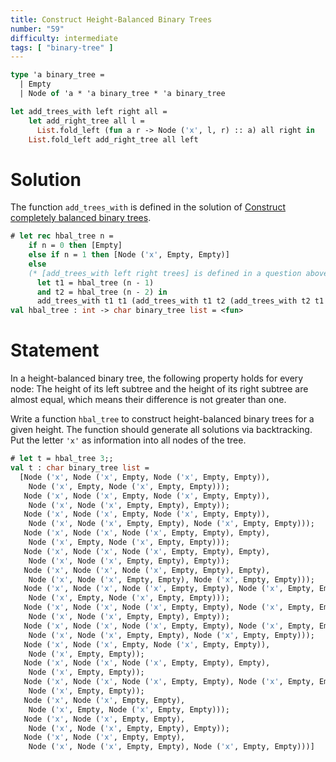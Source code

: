 ```yaml
---
title: Construct Height-Balanced Binary Trees
number: "59"
difficulty: intermediate
tags: [ "binary-tree" ]
---
```


```ocaml
type 'a binary_tree =
  | Empty
  | Node of 'a * 'a binary_tree * 'a binary_tree

let add_trees_with left right all =
    let add_right_tree all l =
      List.fold_left (fun a r -> Node ('x', l, r) :: a) all right in
    List.fold_left add_right_tree all left
```

# Solution

The function `add_trees_with` is defined in the solution of
[Construct completely balanced binary trees](#55).

```ocaml
# let rec hbal_tree n =
    if n = 0 then [Empty]
    else if n = 1 then [Node ('x', Empty, Empty)]
    else
    (* [add_trees_with left right trees] is defined in a question above. *)
      let t1 = hbal_tree (n - 1)
      and t2 = hbal_tree (n - 2) in
      add_trees_with t1 t1 (add_trees_with t1 t2 (add_trees_with t2 t1 []));;
val hbal_tree : int -> char binary_tree list = <fun>
```

# Statement

In a height-balanced binary tree, the following property holds for every
node: The height of its left subtree and the height of its right subtree
are almost equal, which means their difference is not greater than one.

Write a function `hbal_tree` to construct height-balanced binary trees
for a given height. The function should generate all solutions via
backtracking. Put the letter `'x'` as information into all nodes of the
tree.


```ocaml
# let t = hbal_tree 3;;
val t : char binary_tree list =
  [Node ('x', Node ('x', Empty, Node ('x', Empty, Empty)),
    Node ('x', Empty, Node ('x', Empty, Empty)));
   Node ('x', Node ('x', Empty, Node ('x', Empty, Empty)),
    Node ('x', Node ('x', Empty, Empty), Empty));
   Node ('x', Node ('x', Empty, Node ('x', Empty, Empty)),
    Node ('x', Node ('x', Empty, Empty), Node ('x', Empty, Empty)));
   Node ('x', Node ('x', Node ('x', Empty, Empty), Empty),
    Node ('x', Empty, Node ('x', Empty, Empty)));
   Node ('x', Node ('x', Node ('x', Empty, Empty), Empty),
    Node ('x', Node ('x', Empty, Empty), Empty));
   Node ('x', Node ('x', Node ('x', Empty, Empty), Empty),
    Node ('x', Node ('x', Empty, Empty), Node ('x', Empty, Empty)));
   Node ('x', Node ('x', Node ('x', Empty, Empty), Node ('x', Empty, Empty)),
    Node ('x', Empty, Node ('x', Empty, Empty)));
   Node ('x', Node ('x', Node ('x', Empty, Empty), Node ('x', Empty, Empty)),
    Node ('x', Node ('x', Empty, Empty), Empty));
   Node ('x', Node ('x', Node ('x', Empty, Empty), Node ('x', Empty, Empty)),
    Node ('x', Node ('x', Empty, Empty), Node ('x', Empty, Empty)));
   Node ('x', Node ('x', Empty, Node ('x', Empty, Empty)),
    Node ('x', Empty, Empty));
   Node ('x', Node ('x', Node ('x', Empty, Empty), Empty),
    Node ('x', Empty, Empty));
   Node ('x', Node ('x', Node ('x', Empty, Empty), Node ('x', Empty, Empty)),
    Node ('x', Empty, Empty));
   Node ('x', Node ('x', Empty, Empty),
    Node ('x', Empty, Node ('x', Empty, Empty)));
   Node ('x', Node ('x', Empty, Empty),
    Node ('x', Node ('x', Empty, Empty), Empty));
   Node ('x', Node ('x', Empty, Empty),
    Node ('x', Node ('x', Empty, Empty), Node ('x', Empty, Empty)))]
```
